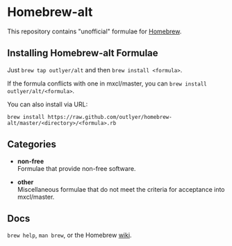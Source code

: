 Homebrew-alt
============
This repository contains "unofficial" formulae for [Homebrew](https://github.com/mxcl/homebrew).

Installing Homebrew-alt Formulae
--------------------------------
Just `brew tap outlyer/alt` and then `brew install <formula>`.

If the formula conflicts with one in mxcl/master, you can `brew install outlyer/alt/<formula>`.

You can also install via URL:

```
brew install https://raw.github.com/outlyer/homebrew-alt/master/<directory>/<formula>.rb
```

Categories
----------
  * **non-free**  
  Formulae that provide non-free software.

  * **other**  
  Miscellaneous formulae that do not meet the criteria for acceptance into mxcl/master.

Docs
----
`brew help`, `man brew`, or the Homebrew [wiki][].

[wiki]:http://wiki.github.com/mxcl/homebrew
[homebrew-dupes]:https://github.com/Homebrew/homebrew-dupes
[homebrew-versions]:https://github.com/Homebrew/homebrew-versions
[homebrew-boneyard]:https://github.com/Homebrew/homebrew-boneyard
